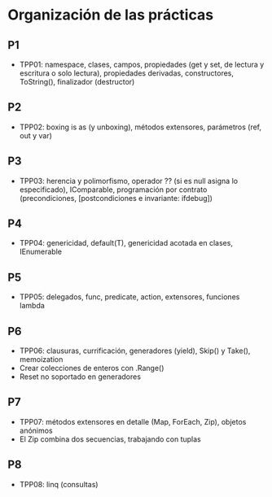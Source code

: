 # Organización de las prácticas

## P1

- TPP01: namespace, clases, campos, propiedades (get y set, de lectura y escritura o solo lectura),
	 propiedades derivadas, constructores, ToString(), finalizador (destructor) 

## P2

- TPP02: boxing is as (y unboxing), métodos extensores, parámetros (ref, out y var)

## P3

- TPP03: herencia y polimorfismo, operador ?? (si es null asigna lo especificado), IComparable,
	 programación por contrato (precondiciones, [postcondiciones e invariante: ifdebug]) 

## P4

- TPP04: genericidad, default(T), genericidad acotada en clases, IEnumerable

## P5

- TPP05: delegados, func, predicate, action, extensores, funciones lambda

## P6

- TPP06: clausuras, currificación, generadores (yield), Skip() y Take(), memoization
- Crear colecciones de enteros con .Range()
- Reset no soportado en generadores

## P7

- TPP07: métodos extensores en detalle (Map, ForEach, Zip), objetos anónimos
- El Zip combina dos secuencias, trabajando con tuplas

## P8

- TPP08: linq (consultas)
